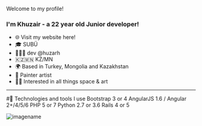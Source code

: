 
Welcome to my profile!
### I'm Khuzair - a 22 year old Junior developer!

* 🌐 Visit my website here!
* 🎓 SUBÜ
* 👨🏻‍💻 dev @huzarh
* 🇰🇿🇲🇳 KZ/MN
* 🌍 Based in Turkey, Mongolia and Kazakhstan
* 🌄 Painter artist
* 🚀🎨 Interested in all things space & art

---

#🔬 Technologies and tools I use
Bootstrap 3 or 4
AngularJS 1.6 / Angular 2+/4/5/6
PHP 5 or 7
Python 2.7 or 3.6
Rails 4 or 5

![imagename](https://media.emailonacid.com/wp-content/uploads/2019/03/2019-GifsInEmail.gif) 
 
<!---
huzarh/huzarh is a ✨ special ✨ repository because its `README.md` (this file) appears on your GitHub profile.
You can click the Preview link to take a look at your changes.
--->
